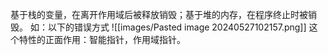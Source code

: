 基于栈的变量，在离开作用域后被释放销毁；基于堆的内存，在程序终止时被销毁。
如：以下的错误方式
![[images/Pasted image 20240527102157.png]]
 这个特性的正面作用：智能指针，作用域指针。
